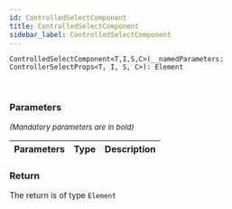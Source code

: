 ```yaml
---
id: ControlledSelectComponent
title: ControlledSelectComponent
sidebar_label: ControlledSelectComponent
---
```


```tsx
ControlledSelectComponent<T,I,S,C>(__namedParameters: ControllerSelectProps<T, I, S, C>): Element
```
<br/>



### Parameters

<font size="2"><i>(Mandatory parameters are in bold)</i></font>

| Parameters | Type | Description |
| --------- | ---- | ----------- |


### Return



The return is of type <code>Element</code>